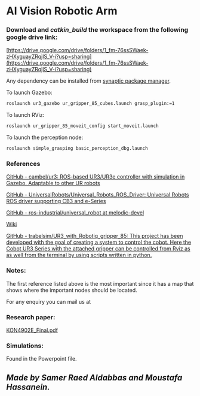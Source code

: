 # AI Vision Robotic Arm

### Download and *catkin_build* the workspace from the following google drive link:

[https://drive.google.com/drive/folders/1_fm-76ssSWaek-zHXyguayZRqjlS_V-i?usp=sharing](https://drive.google.com/drive/folders/1_fm-76ssSWaek-zHXyguayZRqjlS_V-i?usp=sharing)

Any dependency can be installed from [synaptic package manager](https://itsfoss.com/synaptic-package-manager/).

To launch Gazebo:

```bash
roslaunch ur3_gazebo ur_gripper_85_cubes.launch grasp_plugin:=1
```

To launch RViz:

```bash
roslaunch ur_gripper_85_moveit_config start_moveit.launch
```

To launch the perception node:

```bash
roslaunch simple_grasping basic_perception_dbg.launch
```

### References

[GitHub - cambel/ur3: ROS-based UR3/UR3e controller with simulation in Gazebo. Adaptable to other UR robots](https://github.com/cambel/ur3)

[GitHub - UniversalRobots/Universal_Robots_ROS_Driver: Universal Robots ROS driver supporting CB3 and e-Series](https://github.com/UniversalRobots/Universal_Robots_ROS_Driver)

[GitHub - ros-industrial/universal_robot at melodic-devel](https://github.com/ros-industrial/universal_robot/tree/melodic-devel)

[Wiki](http://wiki.ros.org/universal_robot/Tutorials/Getting%20Started%20with%20a%20Universal%20Robot%20and%20ROS-Industrial)

[GitHub - trabelsim/UR3_with_Robotiq_gripper_85: This project has been developed with the goal of creating a system to control the cobot. Here the Cobot UR3 Series with the attached gripper can be controlled from Rviz as as well from the terminal by using scripts written in python.](https://github.com/trabelsim/UR3_with_Robotiq_gripper_85)

### Notes:

The first reference listed above is the most important since it has a map that shows where the important nodes should be located.

For any enquiry you can mail us at 

[](https://www.linkedin.com/in/samer-raed-a-068133ab/)

### Research paper:

[KON4902E_Final.pdf](AI%20Vision%20Robotic%20Arm/KON4902E_Final.pdf)

### Simulations:

Found in the Powerpoint file.

## *Made by Samer Raed Aldabbas and Moustafa Hassanein.*

